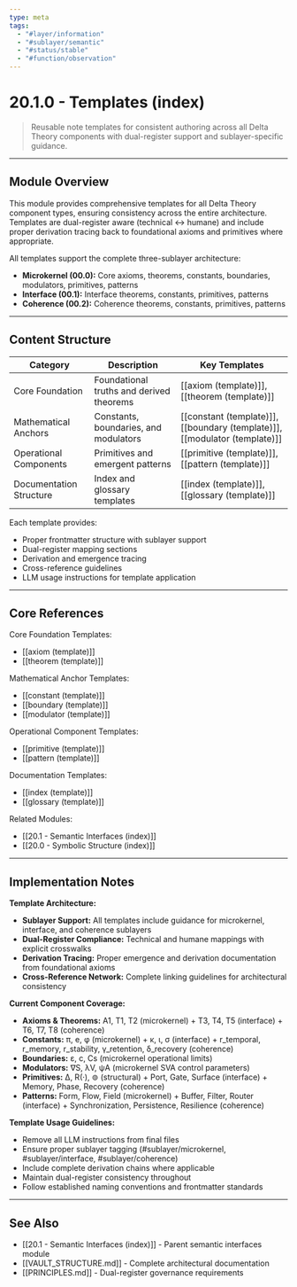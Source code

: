 ```yaml
---
type: meta
tags:
  - "#layer/information"
  - "#sublayer/semantic"
  - "#status/stable"
  - "#function/observation"
---
```


# 20.1.0 - Templates (index)

> Reusable note templates for consistent authoring across all Delta Theory components with dual-register support and sublayer-specific guidance.

---

## Module Overview

This module provides comprehensive templates for all Delta Theory component types, ensuring consistency across the entire architecture. Templates are dual-register aware (technical ↔ humane) and include proper derivation tracing back to foundational axioms and primitives where appropriate.

All templates support the complete three-sublayer architecture:
- **Microkernel (00.0):** Core axioms, theorems, constants, boundaries, modulators, primitives, patterns
- **Interface (00.1):** Interface theorems, constants, primitives, patterns
- **Coherence (00.2):** Coherence theorems, constants, primitives, patterns

---

## Content Structure

| Category | Description | Key Templates |
|----------|-------------|---------------|
| Core Foundation | Foundational truths and derived theorems | [[axiom (template)]], [[theorem (template)]] |
| Mathematical Anchors | Constants, boundaries, and modulators | [[constant (template)]], [[boundary (template)]], [[modulator (template)]] |
| Operational Components | Primitives and emergent patterns | [[primitive (template)]], [[pattern (template)]] |
| Documentation Structure | Index and glossary templates | [[index (template)]], [[glossary (template)]] |

Each template provides:
- Proper frontmatter structure with sublayer support
- Dual-register mapping sections
- Derivation and emergence tracing
- Cross-reference guidelines
- LLM usage instructions for template application

---

## Core References

Core Foundation Templates:
- [[axiom (template)]]
- [[theorem (template)]]

Mathematical Anchor Templates:
- [[constant (template)]]
- [[boundary (template)]]
- [[modulator (template)]]

Operational Component Templates:
- [[primitive (template)]]
- [[pattern (template)]]

Documentation Templates:
- [[index (template)]]
- [[glossary (template)]]

Related Modules:
- [[20.1 - Semantic Interfaces (index)]]
- [[20.0 - Symbolic Structure (index)]]

---

## Implementation Notes

**Template Architecture:**
- **Sublayer Support:** All templates include guidance for microkernel, interface, and coherence sublayers
- **Dual-Register Compliance:** Technical and humane mappings with explicit crosswalks
- **Derivation Tracing:** Proper emergence and derivation documentation from foundational axioms
- **Cross-Reference Network:** Complete linking guidelines for architectural consistency

**Current Component Coverage:**
- **Axioms & Theorems:** A1, T1, T2 (microkernel) + T3, T4, T5 (interface) + T6, T7, T8 (coherence)
- **Constants:** π, e, φ (microkernel) + κ, ι, σ (interface) + r_temporal, r_memory, r_stability, γ_retention, δ_recovery (coherence)
- **Boundaries:** ε, c, Cs (microkernel operational limits)
- **Modulators:** ∇S, λV, ψA (microkernel SVA control parameters)
- **Primitives:** ∆, R(·), ⊚ (structural) + Port, Gate, Surface (interface) + Memory, Phase, Recovery (coherence)
- **Patterns:** Form, Flow, Field (microkernel) + Buffer, Filter, Router (interface) + Synchronization, Persistence, Resilience (coherence)

**Template Usage Guidelines:**
- Remove all LLM instructions from final files
- Ensure proper sublayer tagging (#sublayer/microkernel, #sublayer/interface, #sublayer/coherence)
- Include complete derivation chains where applicable
- Maintain dual-register consistency throughout
- Follow established naming conventions and frontmatter standards

---

## See Also

- [[20.1 - Semantic Interfaces (index)]] - Parent semantic interfaces module
- [[VAULT_STRUCTURE.md]] - Complete architectural documentation
- [[PRINCIPLES.md]] - Dual-register governance requirements